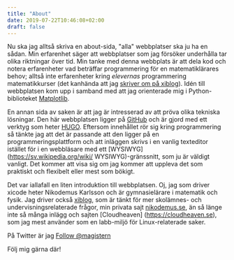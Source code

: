 ```yaml
---
title: "About"
date: 2019-07-22T10:46:08+02:00
draft: false
---
```

Nu ska jag alltså skriva en about-sida, "alla" webbplatser ska ju ha en sådan.
Min erfarenhet säger att webbplatser som jag försöker underhålla tar olika
riktningar över tid. Min tanke med denna webbplats är att dela kod och notera
erfarenheter vad beträffar programmering för en matematiklärares behov; alltså
inte erfarenheter kring *elevernas* programmering matematikkurser (det kanhända
att jag [skriver om på xiblog](https://xiblog.se)). Idén till webbplatsen kom
upp i samband med att jag orienterade mig i Python-biblioteket
[Matplotlib](https://matplotlib.org).

En annan sida av saken är att jag är intresserad av att pröva olika tekniska
lösningar. Den här webbplatsen ligger på [GitHub](https://github.com) och är
gjord med ett verktyg som heter [HUGO](https://gohugo.io). Eftersom innehållet
rör sig kring programmering så tänkte jag att det är passande att den ligger
på en programmeringsplattform och att inläggen skrivs i en vanlig texteditor
istället för i en webbläsare med ett [WYSIWYG](https://sv.wikipedia.org/wiki/
WYSIWYG)-gränssnitt, som ju är väldigt vanligt. Det kommer att visa sig om jag
kommer att uppleva det som praktiskt och flexibelt eller mest som bökigt.

Det var iallafall en liten introduktion till webbplatsen. Oj, jag som driver
xicode heter Nikodemus Karlsson och är gymnasielärare i matematik och fysik.
Jag driver också [xiblog](https://xiblog.se), som är tänkt för mer skolämnes-
och undervisningsrelaterade frågor, min privata sajt
[nikodemus.se](https://nikodemus.se), än så länge inte så många inlägg och
sajten [Cloudheaven] (https://cloudheaven.se), som jag mest använder som en
labb-miljö för Linux-relaterade saker.

På Twitter är jag
<a href="https://twitter.com/magistern?ref_src=twsrc%5Etfw"
class="twitter-follow-button" data-show-count="false">Follow @magistern</a>
<script async src="https://platform.twitter.com/widgets.js" charset="utf-8">
</script>
Följ mig gärna där!

